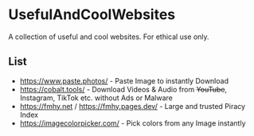 # UsefulAndCoolWebsites
A collection of useful and cool websites.
For ethical use only.


## List

- https://www.paste.photos/ - Paste Image to instantly Download
- https://cobalt.tools/ - Download Videos & Audio from ~~YouTube~~, Instagram, TikTok etc. without Ads or Malware
- https://fmhy.net / https://fmhy.pages.dev/ - Large and trusted Piracy Index
- https://imagecolorpicker.com/ - Pick colors from any Image instantly
